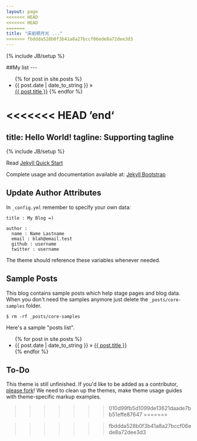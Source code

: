 ```yaml
---
layout: page
<<<<<<< HEAD
<<<<<<< HEAD
=======
title: "床前明月光 ..."
>>>>>>> fbddda528b0f3b41a8a27bccf06ede8a72dee3d3
---
```

{% include JB/setup %}


##My list ---


<ul class="posts">
  {% for post in site.posts %}
    <li><span>{{ post.date | date_to_string }}</span> &raquo; </li>
<a href="{{ BASE_PATH }}{{ post.url }}">{{ post.title }}</a>
  {% endfor %}
</ul>




<<<<<<< HEAD
’end‘
=======
title: Hello World!
tagline: Supporting tagline
---
{% include JB/setup %}

Read [Jekyll Quick Start](http://jekyllbootstrap.com/usage/jekyll-quick-start.html)

Complete usage and documentation available at: [Jekyll Bootstrap](http://jekyllbootstrap.com)

## Update Author Attributes

In `_config.yml` remember to specify your own data:
    
    title : My Blog =)
    
    author :
      name : Name Lastname
      email : blah@email.test
      github : username
      twitter : username

The theme should reference these variables whenever needed.
    
## Sample Posts

This blog contains sample posts which help stage pages and blog data.
When you don't need the samples anymore just delete the `_posts/core-samples` folder.

    $ rm -rf _posts/core-samples

Here's a sample "posts list".

<ul class="posts">
  {% for post in site.posts %}
    <li><span>{{ post.date | date_to_string }}</span> &raquo; <a href="{{ BASE_PATH }}{{ post.url }}">{{ post.title }}</a></li>
  {% endfor %}
</ul>

## To-Do

This theme is still unfinished. If you'd like to be added as a contributor, [please fork](http://github.com/plusjade/jekyll-bootstrap)!
We need to clean up the themes, make theme usage guides with theme-specific markup examples.
>>>>>>> 010d99fb5d1099de13621daade7bb51effe87647
=======


>>>>>>> fbddda528b0f3b41a8a27bccf06ede8a72dee3d3


